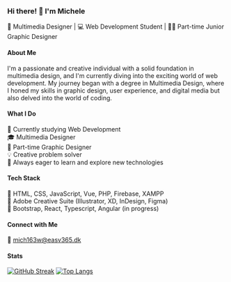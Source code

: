 ### Hi there! 👋 I'm Michele

🎨 Multimedia Designer | 💻 Web Development Student | 👩‍💼 Part-time Junior Graphic Designer

#### About Me
I'm a passionate and creative individual with a solid foundation in multimedia design, and I'm currently diving into the exciting world of web development. My journey began with a degree in Multimedia Design, where I honed my skills in graphic design, user experience, and digital media but also delved into the world of coding.

#### What I Do
🪩 Currently studying Web Development <br>
🎓 Multimedia Designer<br>
💼 Part-time Graphic Designer<br>
💡 Creative problem solver<br>
🚀 Always eager to learn and explore new technologies<br>

#### Tech Stack
🔧 HTML, CSS, JavaScript, Vue, PHP, Firebase, XAMPP <br>
🎨 Adobe Creative Suite (Illustrator, XD, InDesign, Figma)<br>
🚀 Bootstrap, React, Typescript, Angular (in progress)<br>

#### Connect with Me
📧 mich163w@easv365.dk

#### Stats
[![GitHub Streak](http://github-readme-streak-stats.herokuapp.com?user=mich163w&theme=dark&background=000000)](https://git.io/streak-stats) 
[![Top Langs](https://github-readme-stats.vercel.app/api/top-langs/?username=mich163w&layout=compact&theme=vision-friendly-dark)](https://github.com/anuraghazra/github-readme-stats)


